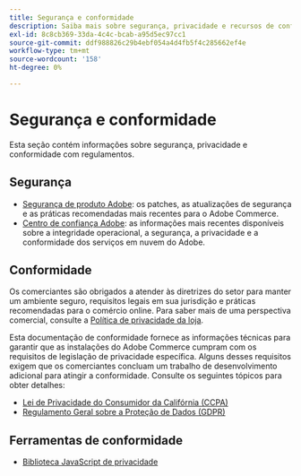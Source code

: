 ```yaml
---
title: Segurança e conformidade
description: Saiba mais sobre segurança, privacidade e recursos de conformidade do setor para o seu projeto do Adobe Commerce.
exl-id: 8c8cb369-33da-4c4c-bcab-a95d5ec97cc1
source-git-commit: ddf988826c29b4ebf054a4d4fb5f4c285662ef4e
workflow-type: tm+mt
source-wordcount: '158'
ht-degree: 0%

---
```


# Segurança e conformidade

Esta seção contém informações sobre segurança, privacidade e conformidade com regulamentos.

## Segurança

- [Segurança de produto Adobe](https://helpx.adobe.com/security.html): os patches, as atualizações de segurança e as práticas recomendadas mais recentes para o Adobe Commerce.
- [Centro de confiança Adobe](https://www.adobe.com/trust.html): as informações mais recentes disponíveis sobre a integridade operacional, a segurança, a privacidade e a conformidade dos serviços em nuvem do Adobe.

## Conformidade

Os comerciantes são obrigados a atender às diretrizes do setor para manter um ambiente seguro, requisitos legais em sua jurisdição e práticas recomendadas para o comércio online. Para saber mais de uma perspectiva comercial, consulte a [Política de privacidade da loja](https://experienceleague.adobe.com/docs/commerce-admin/start/compliance/privacy/privacy-policy.html).

Esta documentação de conformidade fornece as informações técnicas para garantir que as instalações do Adobe Commerce cumpram com os requisitos de legislação de privacidade específica. Alguns desses requisitos exigem que os comerciantes concluam um trabalho de desenvolvimento adicional para atingir a conformidade. Consulte os seguintes tópicos para obter detalhes:

- [Lei de Privacidade do Consumidor da Califórnia (CCPA)](privacy/ccpa.md)
- [Regulamento Geral sobre a Proteção de Dados (GDPR)](privacy/gdpr.md)

## Ferramentas de conformidade

- [Biblioteca JavaScript de privacidade](privacy/javascript-library.md)
